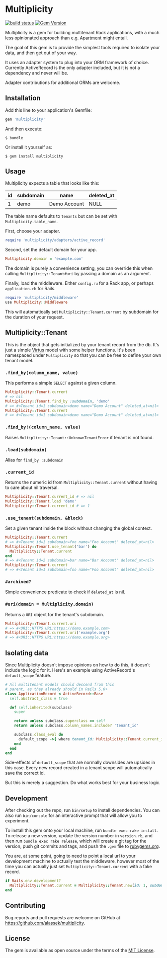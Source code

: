 # Multiplicity

[![build status](https://travis-ci.org/alassek/multiplicity.svg?branch=master)](https://travis-ci.org/alassek/multiplicity)
[![Gem Version](https://badge.fury.io/rb/multiplicity.svg)](https://rubygems.org/gems/multiplicity)

Multiplicity is a gem for building multitenant Rack applications, with a much less opinionated approach than e.g. [Apartment](https://github.com/influitive/apartment) might entail.

The goal of this gem is to provide the simplest tools required to isolate your data, and then get out of your way.

It uses an adapter system to plug into your ORM framework of choice. Currently ActiveRecord is the only adapter included, but it is not a dependency and never will be.

Adapter contributions for additional ORMs are welcome.

## Installation

Add this line to your application's Gemfile:

```ruby
gem 'multiplicity'
```

And then execute:

    $ bundle

Or install it yourself as:

    $ gem install multiplicity

## Usage

Multiplicity expects a table that looks like this:

| id | subdomain | name         | deleted_at |
|----|-----------|--------------|------------|
| 1  | demo      | Demo Account | NULL       |

The table name defaults to `tenants` but can be set with `Multiplicity.table_name`.

First, choose your adapter.

```ruby
require 'multiplicity/adapters/active_record'
```

Second, set the default domain for your app.

```ruby
Multiplicity.domain = 'example.com'
```

The domain is purely a convenience setting, you can override this when calling `Multiplicity::Tenant#uri` by passing a domain as an argument.

Finally, load the middleware. Either `config.ru` for a Rack app, or perhaps `application.rb` for Rails.

```ruby
require 'multiplicity/middleware'
use Multiplicity::Middleware
```

This will automatically set `Multiplicity::Tenant.current` by subdomain for the duration of your request.

## Multiplicity::Tenant

This is the object that gets initialized by your tenant record from the db. It's just a simple [Virtus](https://github.com/solnic/virtus) model with some helper functions. It's been namespaced under `Multiplicity` so that you can be free to define your own tenant model.

### `.find_by(column_name, value)`

This performs a simple `SELECT` against a given column.

```ruby
Multiplicity::Tenant.current
# => nil
Multiplicity::Tenant.find_by :subdomain, 'demo'
# => #<Tenant id=1 subdomain=demo name="Demo Account" deleted_at=nil>
Multiplicity::Tenant.current
# => #<Tenant id=1 subdomain=demo name="Demo Account" deleted_at=nil>
```

### `.find_by!(column_name, value)`

Raises `Multiplicity::Tenant::UnknownTenantError` if tenant is not found.

### `.load(subdomain)`

Alias for `find_by :subdomain`

### `.current_id`

Returns the numeric id from `Multiplicity::Tenant.current` without having to care about nil traversal.

```ruby
Multiplicity::Tenant.current_id # => nil
Multiplicity::Tenant.load 'demo'
Multiplicity::Tenant.current_id # => 1
```

### `.use_tenant(subdomain, &block)`

Set a given tenant inside the block without changing the global context.

```ruby
Multiplicity::Tenant.current
# => #<Tenant id=1 subdomain=foo name="Foo Account" deleted_at=nil>
Multiplicity::Tenant.use_tenant('bar') do
  Multiplicity::Tenant.current
end
# => #<Tenant id=2 subdomain=bar name="Bar Account" deleted_at=nil>
Multiplicity::Tenant.current
# => #<Tenant id=1 subdomain=foo name="Foo Account" deleted_at=nil>
```

### `#archived?`

Simple convenience predicate to check if `deleted_at` is nil.

### `#uri(domain = Multiplicity.domain)`

Returns a `URI` object for the tenant's subdomain.

```ruby
Multiplicity::Tenant.current.uri
# => #<URI::HTTPS URL:https://demo.example.com>
Multiplicity::Tenant.current.uri('example.org')
# => #<URI::HTTPS URL:https://demo.example.org>
```

## Isolating data

Since Multiplicity doesn't impose opinions on how to do this, it doesn't include the logic for it. Here's an example using ActiveRecord's `default_scope` feature.

```ruby
# All multitenant models should descend from this
# parent, as they already should in Rails 5.0+
class ApplicationRecord < ActiveRecord::Base
  self.abstract_class = true

  def self.inherited(subclass)
    super

    return unless subclass.superclass == self
    return unless subclass.column_names.include? 'tenant_id'

    subclass.class_eval do
      default_scope ->{ where tenant_id: Multiplicity::Tenant.current_id }
    end
  end
end
```

Side-effects of `default_scope` that are normally downsides are upsides in this case. Every new record created in a tenant scope will automatically save the correct id.

But this is merely a suggestion. Do what works best for your business logic.

## Development

After checking out the repo, run `bin/setup` to install dependencies. You can also run `bin/console` for an interactive prompt that will allow you to experiment.

To install this gem onto your local machine, run `bundle exec rake install`. To release a new version, update the version number in `version.rb`, and then run `bundle exec rake release`, which will create a git tag for the version, push git commits and tags, and push the `.gem` file to [rubygems.org](https://rubygems.org).

You are, at some point, going to need to point a local url to your development machine to actually test the middleware, however most of the time you can actually just set `Multiplicity::Tenant.current` with a fake record.

```ruby
if Rails.env.development?
  Multiplicity::Tenant.current = Multiplicity::Tenant.new(id: 1, subdomain: 'demo', name: 'Demo Account')
end
```

## Contributing

Bug reports and pull requests are welcome on GitHub at https://github.com/alassek/multiplicity.


## License

The gem is available as open source under the terms of the [MIT License](http://opensource.org/licenses/MIT).
